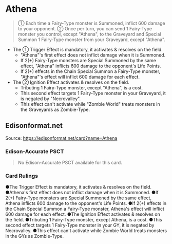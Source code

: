 # Athena

> ① Each time a Fairy-Type monster is Summoned, inflict 600 damage to your opponent. ② Once per turn, you can send 1 Fairy-Type monster you control, except "Athena", to the Graveyard and Special Summon 1 Fairy-Type monster from your Graveyard, except "Athena".

*   The ① Trigger Effect is mandatory, it activates & resolves on the field.
    *   "Athena"'s first effect does not inflict damage when it is Summoned.
    *   If 2(+) Fairy-Type monsters are Special Summoned by the same effect, "Athena" inflicts 600 damage to the opponent's Life Points.
    *   If 2(+) effects in the Chain Special Summon a Fairy-Type monster, "Athena"'s effect will inflict 600 damage for each effect.
*   The ② Ignition Effect activates & resolves on the field.
    *   Tributing 1 Fairy-Type monster, except "Athena", is a cost.
    *   This second effect targets 1 Fairy-Type monster in your Graveyard, it is negated by "Necrovalley".
    *   This effect can't activate while "Zombie World" treats monsters in the Graveyards as Zombie-Type.

## Edisonformat.net

Source: https://edisonformat.net/card?name=Athena

### Edison-Accurate PSCT

> No Edison-Accurate PSCT available for this card.

### Card Rulings

●The Trigger Effect is mandatory, it activates & resolves on the field.
●Athena's first effect does not inflict damage when it is Summoned.
●If 2(+) Fairy-Type monsters are Special Summoned by the same effect, Athena inflicts 600 damage to the opponent's Life Points.
●If 2(+) effects in the Chain Special Summon a Fairy-Type monster, Athena's effect will inflict 600 damage for each effect.
●The Ignition Effect activates & resolves on the field.
●Tributing 1 Fairy-Type monster, except Athena, is a cost.
●This second effect targets 1 Fairy-Type monster in your GY, it is negated by Necrovalley.
●This effect can't activate while Zombie World treats monsters in the GYs as Zombie-Type.
            